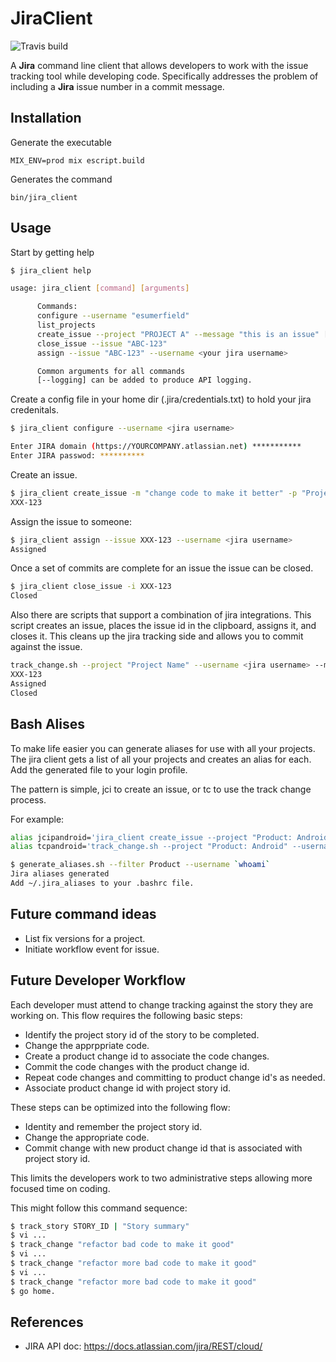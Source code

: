 # JiraClient

![Travis build](https://travis-ci.org/zkayser/jira_client.svg?branch=master
"Build Status")

A **Jira** command line client that allows developers to work with the issue tracking tool
while developing code. Specifically addresses the problem of including a **Jira** issue
number in a commit message.

## Installation

Generate the executable

    MIX_ENV=prod mix escript.build

Generates the command

    bin/jira_client

## Usage

Start by getting help

```bash
$ jira_client help

usage: jira_client [command] [arguments]

      Commands:
      configure --username "esumerfield"
      list_projects
      create_issue --project "PROJECT A" --message "this is an issue" [--fixVersion "1.2.3"]
      close_issue --issue "ABC-123"
      assign --issue "ABC-123" --username <your jira username>

      Common arguments for all commands
      [--logging] can be added to produce API logging.
```

Create a config file in your home dir (.jira/credentials.txt) to hold your jira credenitals.

```bash
$ jira_client configure --username <jira username>

Enter JIRA domain (https://YOURCOMPANY.atlassian.net) ***********
Enter JIRA passwod: **********
```

Create an issue.

```bash
$ jira_client create_issue -m "change code to make it better" -p "Project Name"
XXX-123
```

Assign the issue to someone:

```bash
$ jira_client assign --issue XXX-123 --username <jira username>
Assigned
```

Once a set of commits are complete for an issue the issue can be closed.

```bash
$ jira_client close_issue -i XXX-123
Closed
```

Also there are scripts that support a combination of jira integrations. This script
creates an issue, places the issue id in the clipboard, assigns it, and closes it. This cleans up the
jira tracking side and allows you to commit against the issue.

```bash
track_change.sh --project "Project Name" --username <jira username> --message "change code to make it better"
XXX-123
Assigned
Closed
```

## Bash Alises

To make life easier you can generate aliases for use with all your projects. The jira client gets a list of
all your projects and creates an alias for each. Add the generated file to your login profile.

The pattern is simple, jci<project key> to create an issue, or tc<project key> to use the track change process.

For example:

```bash
alias jcipandroid='jira_client create_issue --project "Product: Android" --message '
alias tcpandroid='track_change.sh --project "Product: Android" --username <jira username> --message '
```

```bash
$ generate_aliases.sh --filter Product --username `whoami`
Jira aliases generated
Add ~/.jira_aliases to your .bashrc file.
```

## Future command ideas

* List fix versions for a project.
* Initiate workflow event for issue.

## Future Developer Workflow

Each developer must attend to change tracking against the story they are working on. This flow 
requires the following basic steps:

* Identify the project story id of the story to be completed.
* Change the apprppriate code.
* Create a product change id to associate the code changes.
* Commit the code changes with the product change id.
* Repeat code changes and committing to product change id's as needed.
* Associate product change id with project story id.

These steps can be optimized into the following flow:

* Identity and remember the project story id.
* Change the appropriate code.
* Commit change with new product change id that is associated with project story id.

This limits the developers work to two administrative steps allowing more focused time on coding.

This might follow this command sequence:

```bash
$ track_story STORY_ID | "Story summary"
$ vi ...
$ track_change "refactor bad code to make it good"
$ vi ...
$ track_change "refactor more bad code to make it good"
$ vi ...
$ track_change "refactor more bad code to make it good"
$ go home.
```

## References

* JIRA API doc: https://docs.atlassian.com/jira/REST/cloud/

